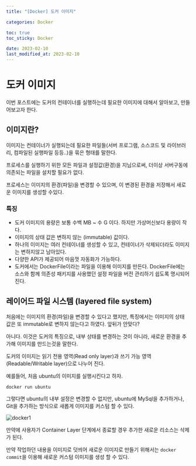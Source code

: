 ```yaml
---
title: "[Docker] 도커 이미지"

categories: Docker

toc: true
toc_sticky: Docker

date: 2023-02-10
last_modified_at: 2023-02-10
---
```


# 도커 이미지

이번 포스트에는 도커의 컨테이너를 실행하는데 필요한 이미지에 대해서 알아보고, 만들어보고자 한다.

## 이미지란?

이미지는 컨테이너가 실행되는데 필요한 파일들(서버 프로그램, 소스코드 및 라이브러리, 컴파일된 실행파일 등등..)을 묶은 형태를 말한다.

프로세스를 실행하기 위한 모든 파일과 설정값(환경)을 지님으로써, 더이상 서버구동에 의존되는 파일을 설치할 필요가 없다. 

프로세스는 이미지의 환경(파일)을 변경할 수 있으며, 이 변경된 환경을 저장해서 새로운 이미지를 생성할 수있다. 

### 특징

- 도커 이미지의 용량은 보통 수백 MB ~ 수 G 이다. 하지만 가상머신보다 용량이 작다.
- 이미지의 상태 값은 변하지 않는 (immutable) 값이다.
- 하나의 이미지는 여러 컨테이너를 생성할 수 있고, 컨테이너가 삭제되더라도 이미지는 변하지않고 남아있다.
- 다양한 API가 제공되어 마음껏 자동화가 가능하다.
- 도커에서는 DockerFile이라는 파일을 이용해 이미지를 만든다. DockerFile에는 소스와 함께 의존성 패키지를 사용했던 설정 파일을 버전 관리하기 쉽도록 명시되어 진다.

## 레이어드 파일 시스템 (layered file system)

처음에는 이미지의 환경(파일)을 변경할 수 있다고 했지만, 특징에서는 이미지의 상태 값은 또 immutable로 변하지 않는다고 하였다. 앞뒤가 안맞다?

아니다. 이것은 도커의 특징으로, 내부 상태를 변경하는 것이 아니라, 새로운 환경을 추가해 이미지를 만드는것을 말한다.

도커의 이미지는 읽기 전용 영역(Read only layer)과 쓰기 가능 영역(Readable/Writable layer)으로 나누어 진다.

예를들어, 처음 ubuntu의 이미지를 실행시킨다고 하자.

```shell
docker run ubuntu
```

그렇다면 ubuntu의 내부 설정은 변경할 수 없지만, ubuntu에 MySql을 추가하거나, Git을 추가하는 방식으로 새롭게 이미지를 커스텀 할 수 있다.

![docker1]({{site.url}}//assets/image/2023/2023-02/10-docker001.png)


만약에 사용자가 Container Layer 단계에서 종료할 경우 추가한 새로운 리소스는 삭제가 된다.

만약 작업하던 내용을 이미지로 덧씌어 새로운 이미지로 만들기 위해서는 `docker commit`을 이용해 새로운 커스텀 이미지를 생성 할 수 있다.


